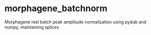 # morphagene_batchnorm
Morphagene reel batch peak amplitude normalization using pydub and numpy, maintaining splices
